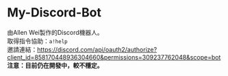 # My-Discord-Bot
由Allen Wei製作的Discord機器人。\
取得指令協助：`a!help`\
邀請連結：https://discord.com/api/oauth2/authorize?client_id=858170448936304660&permissions=309237762048&scope=bot \
**注意：目前仍在開發中，較不穩定。**